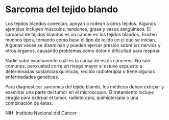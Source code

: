 Sarcoma del tejido blando
=========================


Los tejidos blandos conectan, apoyan o rodean a otros tejidos. Algunos ejemplos incluyen músculos, tendones, grasa y vasos sanguíneos. El sarcoma de tejidos blandos es un cáncer en los tejidos blandos. Existen muchos tipos, tomando como base el tipo de tejido en el que se inician. Algunas veces se diseminan y pueden ejercer presión sobre los nervios y otros órganos, causando problemas como dolor o dificultad para respirar. 


Nadie sabe exactamente cuál es la causa de estos cánceres. No son comunes, pero usted corre un riesgo mayor si estuvo expuesto a determinadas sustancias químicas, recibió radioterapia o tiene algunas enfermedades genéticas.


Para diagnosticar sarcomas del tejido blando, los médicos deben extirpar y examinar una parte del tumor en el microscopio. El tratamiento incluye cirugía para extirpar el tumor, radioterapia, quimioterapia o una combinación de éstas.


NIH: Instituto Nacional del Cáncer 

